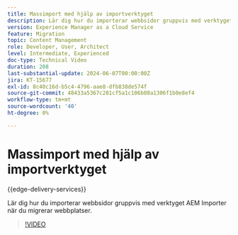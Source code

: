 ```yaml
---
title: Massimport med hjälp av importverktyget
description: Lär dig hur du importerar webbsidor gruppvis med verktyget AEM Importer när du migrerar webbplatser.
version: Experience Manager as a Cloud Service
feature: Migration
topic: Content Management
role: Developer, User, Architect
level: Intermediate, Experienced
doc-type: Technical Video
duration: 208
last-substantial-update: 2024-06-07T00:00:00Z
jira: KT-15677
exl-id: 8c40c16d-b5c4-4796-aae8-dfb838de574f
source-git-commit: 48433a5367c281cf5a1c106b08a1306f1b0e8ef4
workflow-type: tm+mt
source-wordcount: '40'
ht-degree: 0%

---
```


# Massimport med hjälp av importverktyget

{{edge-delivery-services}}

Lär dig hur du importerar webbsidor gruppvis med verktyget AEM Importer när du migrerar webbplatser.

>[!VIDEO](https://video.tv.adobe.com/v/3445889/?learn=on&captions=swe)
